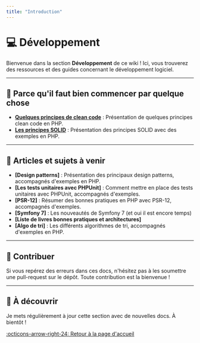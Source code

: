 ```yaml
---
title: "Introduction"
---
```



# :computer: Développement

Bienvenue dans la section **Développement** de ce wiki ! Ici, vous trouverez des ressources et des guides concernant le développement logiciel.

---

## 📖 Parce qu'il faut bien commencer par quelque chose

- **[Quelques principes de clean code](principes-clean-code/index.md)** : Présentation de quelques principes clean code en PHP.
- **[Les principes SOLID](principes-clean-code/SOLID/index.md)** : Présentation des principes SOLID avec des exemples en PHP.

---

## 📖 Articles et sujets à venir

- **[Design patterns]** : Présentation des principaux design patterns, accompagnés d'exemples en PHP.
- **[Les tests unitaires avec PHPUnit]** : Comment mettre en place des tests unitaires avec PHPUnit, accompagnés d'exemples.
- **[PSR-12]** : Résumer des bonnes pratiques en PHP avec PSR-12, accompagnés d'exemples.
- **[Symfony 7]** : Les nouveautés de Symfony 7 (et oui il est encore temps)
- **[Liste de livres bonnes pratiques et architectures]**
- **[Algo de tri]** : Les différents algorithmes de tri, accompagnés d'exemples en PHP.

---

## 📝 Contribuer

Si vous repérez des erreurs dans ces docs, n'hésitez pas à les soumettre une pull-request sur le dépôt. Toute contribution est la bienvenue !

---

## 🚀 À découvrir

Je mets régulièrement à jour cette section avec de nouvelles docs. À bientôt !

[:octicons-arrow-right-24: Retour à la page d'accueil](../index.md)